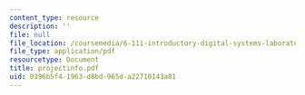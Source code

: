 ```yaml
---
content_type: resource
description: ''
file: null
file_location: /coursemedia/6-111-introductory-digital-systems-laboratory-spring-2006/0396b5f41963d8bd965da22710143a81_projectinfo.pdf
file_type: application/pdf
resourcetype: Document
title: projectinfo.pdf
uid: 0396b5f4-1963-d8bd-965d-a22710143a81
---
```

